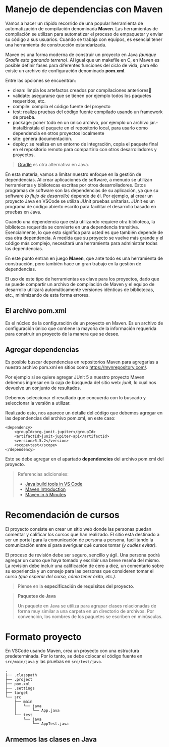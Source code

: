 # Manejo de dependencias con Maven

Vamos a hacer un rápido recorrido de una popular herramienta de automatización de compilación denominada **Maven**. Las herramientas de compilación se utilizan para automatizar el proceso de empaquetar y enviar su código a sus usuarios. Cuando se trabaja con equipos, es esencial tener una herramienta de construcción estandarizada.

Maven  es una forma  moderna  de  construir  un  proyecto en Java *(aunque Gradle esta ganando terreno)*. Al  igual  que un makefile en C, en Maven es posible definir fases para diferentes funciones del ciclo de vida, para ello existe un archivo de configuración denominado **pom.xml**.

Entre las opciones se encuentran:
- clean: limpia los artefactos creados por compilaciones anteriores
- validate:  asegurarse  que  se  tienen  por  ejemplo  todos  los  paquetes  requeridos, etc.
- compile: compila el código fuente del proyecto
- test: realiza  pruebas del  código  fuente  compilado  usando  un framework de prueba.
- package: poner todo en un único archivo, por ejemplo un archivo jar.- install:instala  el  paquete  en  el  repositorio  local,  para  usarlo  como  dependencia en otros proyectos localmente
- site: genera documentación.
- deploy: se  realiza en  un  entorno  de  integración,  copia  el  paquete final  en  el repositorio remoto para compartirlo con otros desarrolladores y proyectos.


> [Gradle](https://gradle.org/) es otra alternativa en Java.

En esta materia, vamos a limitar nuestro enfoque en la gestión de dependencias. Al crear aplicaciones de software, a menudo se utilizan herramientas y bibliotecas escritas por otros desarrolladores. Estos programas de software son las dependencias de su aplicación, ya que su software *(o flujo de desarrollo)* depende de él. Por ejemplo, al crear un proyecto Java en VSCode se utiliza JUnit pruebas unitarias. JUnit es un programa de código abierto escrito para facilitar el desarrollo basado en pruebas en Java.

Cuando una dependencia que está utilizando requiere otra biblioteca, la biblioteca requerida se convierte en una dependencia transitiva. Esencialmente, lo que esto significa para usted es que también depende de esa otra dependencia. A medida que su proyecto se vuelve más grande y el código más complejo, necesitará una herramienta para administrar todas las dependencias.

En este punto entran en juego **Maven**, que ante todo es una herramienta de construcción, pero también hace un gran trabajo en la gestión de dependencias. 

El  uso  de  este  tipo  de  herramientas  es  clave  para  los  proyectos,  dado  que  se  puede compartir un  archivo  de  compilación  de  Maven  y el equipo de  desarrollo utilizará automáticamente  versiones  idénticas  de  bibliotecas,  etc.,  minimizando de  esta  forma errores.

## El archivo pom.xml

Es  el  núcleo  de  la  configuración  de  un  proyecto  en  Maven.  Es  un  archivo  de configuración único que contiene la mayoría de la información requerida para construir un proyecto de la manera que se desee.

## Agregar dependencias

Es posible buscar dependencias en repositorios Maven para agregarlas a nuestro archivo pom.xml en sitios como https://mvnrepository.com/.

Por ejemplo si se quiere agregar JUnit 5 a nuestro proyecto Maven debemos ingresar en la caja de búsqueda del sitio web: *junit*, lo cual nos devuelve un conjunto de resultados.

Debemos seleccionar el resultado que concuerda con lo buscado y seleccionar la versión a utilizar.

Realizado esto, nos aparece un detalle del código que debemos agregar en las dependencias del archivo pom.xml, en este caso:

```
<dependency>
    <groupId>org.junit.jupiter</groupId>
    <artifactId>junit-jupiter-api</artifactId>
    <version>5.5.2</version>
    <scope>test</scope>
</dependency>
```

Esto se debe agregar en el apartado **dependencies** del archivo pom.xml del proyecto.

> Referencias adicionales:
> 
>- [Java build tools in VS Code](https://code.visualstudio.com/docs/java/java-build)
> - [Maven Introduction](http://maven.apache.org/what-is-maven.html)
> - [Maven in 5 Minutes](https://maven.apache.org/guides/getting-started/maven-in-five-minutes.html)

# Recomendación de cursos

El proyecto consiste en crear un sitio web donde las personas puedan comentar y calificar los cursos que han realizado. El sitio está destinado a ser un portal para la comunicación de persona a persona, facilitando la comunicación entre sí para averiguar qué cursos tomar *(y cuáles evitar)*.

El proceso de revisión debe ser seguro, sencillo y ágil. Una persona podrá agregar un curso que haya tomado y escribir una breve reseña del mismo. La revisión debe incluir una calificación de cero a diez, un comentario sobre su experiencia y un consejo para las personas que consideren tomar el curso *(qué esperar del curso, cómo tener éxito, etc.)*.

> Piense en la **especificación de requisitos del proyecto**.

> **Paquetes de Java**
>
> Un paquete en Java se utiliza para agrupar clases relacionadas de forma muy similar a una carpeta en un directorio de archivos. Por convención, los nombres de los paquetes se escriben en minúsculas. 

# Formato proyecto

En VSCode usando Maven, crea un proyecto con una estructura predeterminada. Por lo tanto, se debe colocar el código fuente en `src/main/java` y las pruebas en `src/test/java`.

```
.
├── .classpath
├── .project
├── pom.xml
├── .settings
├── target
└── src
    ├── main
    │   └── java
    │       └── App.java
    └── test
        └── java
            └── AppTest.java
```

## Armemos las clases en Java
